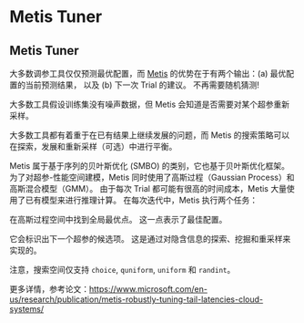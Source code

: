 # Metis Tuner

## Metis Tuner

大多数调参工具仅仅预测最优配置，而 [Metis](https://www.microsoft.com/en-us/research/publication/metis-robustly-tuning-tail-latencies-cloud-systems/) 的优势在于有两个输出：(a) 最优配置的当前预测结果， 以及 (b) 下一次 Trial 的建议。 不再需要随机猜测!

大多数工具假设训练集没有噪声数据，但 Metis 会知道是否需要对某个超参重新采样。

大多数工具都有着重于在已有结果上继续发展的问题，而 Metis 的搜索策略可以在探索，发展和重新采样（可选）中进行平衡。

Metis 属于基于序列的贝叶斯优化 (SMBO) 的类别，它也基于贝叶斯优化框架。 为了对超参-性能空间建模，Metis 同时使用了高斯过程（Gaussian Process）和高斯混合模型（GMM）。 由于每次 Trial 都可能有很高的时间成本，Metis 大量使用了已有模型来进行推理计算。 在每次迭代中，Metis 执行两个任务：

在高斯过程空间中找到全局最优点。 这一点表示了最佳配置。

它会标识出下一个超参的候选项。 这是通过对隐含信息的探索、挖掘和重采样来实现的。

注意，搜索空间仅支持 `choice`, `quniform`, `uniform` 和 `randint`。

更多详情，参考论文：https://www.microsoft.com/en-us/research/publication/metis-robustly-tuning-tail-latencies-cloud-systems/